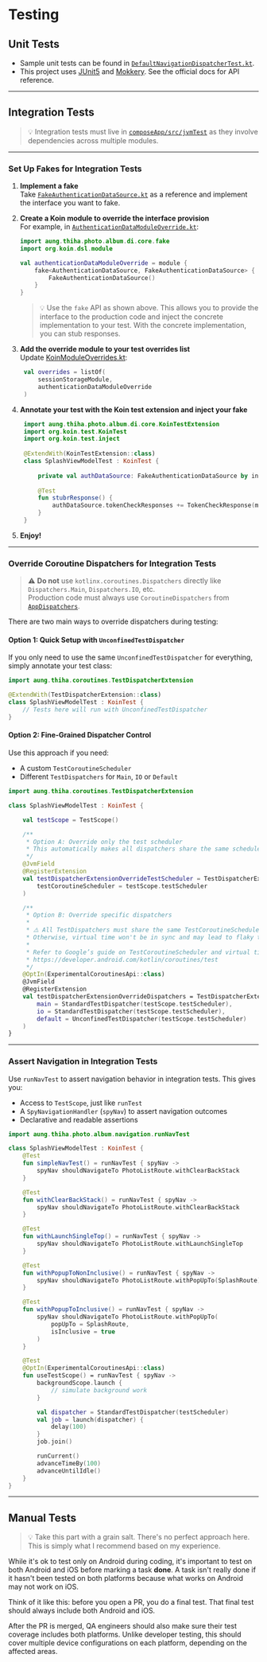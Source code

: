 # Testing

## Unit Tests

- Sample unit tests can be found in [`DefaultNavigationDispatcherTest.kt`](composeApp/src/jvmTest/kotlin/aung/thiha/photo/album/navigation/DefaultNavigationDispatcherTest.kt).
- This project uses [JUnit5](https://junit.org/) and [Mokkery](https://mokkery.dev/). See the official docs for API reference.

---

## Integration Tests

> 💡 Integration tests must live in [`composeApp/src/jvmTest`](composeApp/src/jvmTest) as they involve dependencies across multiple modules.

---

### Set Up Fakes for Integration Tests

1. **Implement a fake**  
   Take [`FakeAuthenticationDataSource.kt`](composeApp/src/jvmTest/kotlin/aung/thiha/photo/album/authentication/data/remote/service/FakeAuthenticationDataSource.kt) as a reference and implement the interface you want to fake.

2. **Create a Koin module to override the interface provision**  
   For example, in [`AuthenticationDataModuleOverride.kt`](composeApp/src/jvmTest/kotlin/aung/thiha/photo/album/di/AuthenticationDataModuleOverride.kt):

    ```kotlin
    import aung.thiha.photo.album.di.core.fake
    import org.koin.dsl.module
   
    val authenticationDataModuleOverride = module {
        fake<AuthenticationDataSource, FakeAuthenticationDataSource> {
            FakeAuthenticationDataSource()
        }
    }
    ```   
   > 💡 Use the `fake` API as shown above. This allows you to provide the interface to the production code and inject the concrete implementation to your test. With the concrete implementation, you can stub responses.

3. **Add the override module to your test overrides list**  
   Update [KoinModuleOverrides.kt](composeApp/src/jvmTest/kotlin/aung/thiha/photo/album/di/KoinModuleOverrides.kt):
   ```kotlin
    val overrides = listOf(
        sessionStorageModule,
        authenticationDataModuleOverride
    )
   ```

4. **Annotate your test with the Koin test extension and inject your fake**
   ```kotlin
    import aung.thiha.photo.album.di.core.KoinTestExtension
    import org.koin.test.KoinTest
    import org.koin.test.inject
    
    @ExtendWith(KoinTestExtension::class)
    class SplashViewModelTest : KoinTest {
    
        private val authDataSource: FakeAuthenticationDataSource by inject()
    
        @Test
        fun stubrResponse() {
            authDataSource.tokenCheckResponses += TokenCheckResponse(message = "all good")
        }
    }
    ```

5. **Enjoy!**

---

### Override Coroutine Dispatchers for Integration Tests

> ⚠️ **Do not** use `kotlinx.coroutines.Dispatchers` directly like `Dispatchers.Main`, `Dispatchers.IO`, etc.   
> Production code must always use `CoroutineDispatchers` from [`AppDispatchers`](coroutines/src/commonMain/kotlin/aung/thiha/coroutines/AppDispatchers.kt).

There are two main ways to override dispatchers during testing:

#### Option 1: Quick Setup with `UnconfinedTestDispatcher`

If you only need to use the same `UnconfinedTestDispatcher` for everything, simply annotate your test class:

```kotlin
import aung.thiha.coroutines.TestDispatcherExtension

@ExtendWith(TestDispatcherExtension::class)
class SplashViewModelTest : KoinTest {
    // Tests here will run with UnconfinedTestDispatcher
}
```
#### Option 2: Fine-Grained Dispatcher Control

Use this approach if you need:
- A custom `TestCoroutineScheduler`
- Different `TestDispatchers` for `Main`, `IO` or `Default`
```kotlin
import aung.thiha.coroutines.TestDispatcherExtension

class SplashViewModelTest : KoinTest {

    val testScope = TestScope()

    /**
     * Option A: Override only the test scheduler
     * This automatically makes all dispatchers share the same scheduler.
     */
    @JvmField
    @RegisterExtension
    val testDispatcherExtensionOverrideTestScheduler = TestDispatcherExtension(
        testCoroutineScheduler = testScope.testScheduler
    )

    /**
     * Option B: Override specific dispatchers
     *
     * ⚠️ All TestDispatchers must share the same TestCoroutineScheduler!
     * Otherwise, virtual time won't be in sync and may lead to flaky tests
     *
     * Refer to Google’s guide on TestCoroutineScheduler and virtual time:
     * https://developer.android.com/kotlin/coroutines/test
     */
    @OptIn(ExperimentalCoroutinesApi::class)
    @JvmField
    @RegisterExtension
    val testDispatcherExtensionOverrideDispatchers = TestDispatcherExtension(
        main = StandardTestDispatcher(testScope.testScheduler),
        io = StandardTestDispatcher(testScope.testScheduler),
        default = UnconfinedTestDispatcher(testScope.testScheduler)
    )
}
```

---

### Assert Navigation in Integration Tests
Use `runNavTest` to assert navigation behavior in integration tests. This gives you:

- Access to `TestScope`, just like `runTest`
- A `SpyNavigationHandler` (`spyNav`) to assert navigation outcomes
- Declarative and readable assertions

```kotlin
import aung.thiha.photo.album.navigation.runNavTest

class SplashViewModelTest : KoinTest {
    @Test
    fun simpleNavTest() = runNavTest { spyNav ->
        spyNav shouldNavigateTo PhotoListRoute.withClearBackStack
    }

    @Test
    fun withClearBackStack() = runNavTest { spyNav ->
        spyNav shouldNavigateTo PhotoListRoute.withClearBackStack
    }

    @Test
    fun withLaunchSingleTop() = runNavTest { spyNav ->
        spyNav shouldNavigateTo PhotoListRoute.withLaunchSingleTop
    }

    @Test
    fun withPopupToNonInclusive() = runNavTest { spyNav ->
        spyNav shouldNavigateTo PhotoListRoute.withPopUpTo(SplashRoute)
    }

    @Test
    fun withPopupToInclusive() = runNavTest { spyNav ->
        spyNav shouldNavigateTo PhotoListRoute.withPopUpTo(
            popUpTo = SplashRoute,
            isInclusive = true
        )
    }

    @Test
    @OptIn(ExperimentalCoroutinesApi::class)
    fun useTestScope() = runNavTest { spyNav ->
        backgroundScope.launch {
            // simulate background work
        }

        val dispatcher = StandardTestDispatcher(testScheduler)
        val job = launch(dispatcher) {
            delay(100)
        }
        job.join()

        runCurrent()
        advanceTimeBy(100)
        advanceUntilIdle()
    }
}
```

---

## Manual Tests
> 💡 Take this part with a grain salt. There's no perfect approach here. This is simply what I recommend based on my experience.

While it's ok to test only on Android during coding, it's important to test on both Android and iOS before marking a task **done**. 
A task isn't really done if it hasn't been tested on both platforms because what works on Android may not work on iOS.

Think of it like this: before you open a PR, you do a final test. That final test should always include both Android and iOS.

After the PR is merged, QA engineers should also make sure their test coverage includes both platforms.
Unlike developer testing, this should cover multiple device configurations on each platform, depending on the affected areas.

